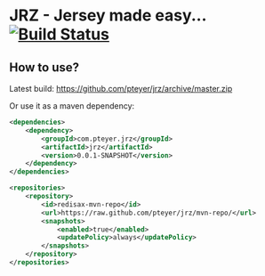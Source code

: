JRZ - Jersey made easy... [![Build Status](https://travis-ci.org/pteyer/jrz.png?branch=master)](https://travis-ci.org/pteyer/jrz)
===

## How to use?

Latest build: https://github.com/pteyer/jrz/archive/master.zip

Or use it as a maven dependency:

```xml
<dependencies>
    <dependency>
        <groupId>com.pteyer.jrz</groupId>
        <artifactId>jrz</artifactId>
        <version>0.0.1-SNAPSHOT</version>
    </dependency>
</dependencies>

<repositories>
    <repository>
        <id>redisax-mvn-repo</id>
        <url>https://raw.github.com/pteyer/jrz/mvn-repo/</url>
        <snapshots>
            <enabled>true</enabled>
            <updatePolicy>always</updatePolicy>
        </snapshots>
    </repository>
</repositories>
```
